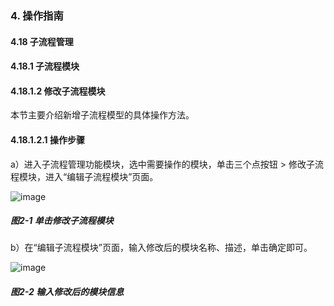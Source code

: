 ### 4. 操作指南

#### 4.18 子流程管理

#### 4.18.1 子流程模块

#### 4.18.1.2 修改子流程模块

本节主要介绍新增子流程模型的具体操作方法。

#### 4.18.1.2.1 操作步骤

a）进入子流程管理功能模块，选中需要操作的模块，单击三个点按钮 > 修改子流程模块，进入“编辑子流程模块”页面。

![image](https://user-images.githubusercontent.com/79617492/199438366-eddf3afc-e5e2-4acb-a991-311399788674.png)

##### 图2-1 单击修改子流程模块

b）在“编辑子流程模块”页面，输入修改后的模块名称、描述，单击确定即可。

![image](https://user-images.githubusercontent.com/79617492/199438389-2e885fc0-3237-44a0-b180-53aea6c3e68c.png)

##### 图2-2 输入修改后的模块信息
